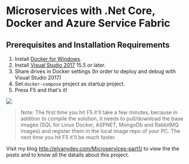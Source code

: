 # Microservices with .Net Core, Docker and Azure Service Fabric

## Prerequisites and Installation Requirements

1. Install [Docker for Windows](https://docs.docker.com/docker-for-windows/install/).
2. Install [Visual Studio 2017](https://www.visualstudio.com/downloads/) 15.5 or later.
3. Share drives in Docker settings (In order to deploy and debug with Visual Studio 2017)
4. Set `docker-compose` project as startup project.
5. Press F5 and that's it!

![](https://github.com/vany0114/vany0114.github.io/blob/master/images/docker_settings_shared_drives.png)

> Note: The first time you hit F5 it'll take a few minutes, because in addition to compile the solution, it needs to pull/download the base images (SQL for Linux Docker, ASPNET, MongoDb and RabbitMQ images) and register them in the local image repo of your PC. The next time you hit F5 it'll be much faster.

Visit my blog <http://elvanydev.com/Microservices-part1/> to view the the posts and to know all the datails about this project.
